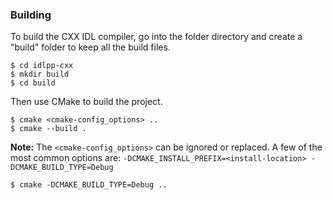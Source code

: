 ### Building

To build the CXX IDL compiler, go into the folder directory and create a "build" folder to keep all the build files.

```
$ cd idlpp-cxx
$ mkdir build
$ cd build
```

Then use CMake to build the project.

```
$ cmake <cmake-config_options> ..
$ cmake --build .
```

**Note:** The `<cmake-config_options>` can be ignored or replaced. A few of the most common options are: `-DCMAKE_INSTALL_PREFIX=<install-location> -DCMAKE_BUILD_TYPE=Debug`

```
$ cmake -DCMAKE_BUILD_TYPE=Debug ..
```